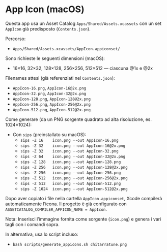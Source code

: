 # App Icon (macOS)

Questa app usa un Asset Catalog `Apps/Shared/Assets.xcassets` con un set `AppIcon` già predisposto (`Contents.json`).

Percorso:
- `Apps/Shared/Assets.xcassets/AppIcon.appiconset/`

Sono richieste le seguenti dimensioni (macOS):
- 16×16, 32×32, 128×128, 256×256, 512×512 — ciascuna @1x e @2x

Filenames attesi (già referenziati nel `Contents.json`):
- `AppIcon-16.png`, `AppIcon-16@2x.png`
- `AppIcon-32.png`, `AppIcon-32@2x.png`
- `AppIcon-128.png`, `AppIcon-128@2x.png`
- `AppIcon-256.png`, `AppIcon-256@2x.png`
- `AppIcon-512.png`, `AppIcon-512@2x.png`

Come generare (da un PNG sorgente quadrato ad alta risoluzione, es. 1024×1024):
- Con `sips` (preinstallato su macOS):
  - `sips -Z 16    icon.png --out AppIcon-16.png`
  - `sips -Z 32    icon.png --out AppIcon-16@2x.png`
  - `sips -Z 32    icon.png --out AppIcon-32.png`
  - `sips -Z 64    icon.png --out AppIcon-32@2x.png`
  - `sips -Z 128   icon.png --out AppIcon-128.png`
  - `sips -Z 256   icon.png --out AppIcon-128@2x.png`
  - `sips -Z 256   icon.png --out AppIcon-256.png`
  - `sips -Z 512   icon.png --out AppIcon-256@2x.png`
  - `sips -Z 512   icon.png --out AppIcon-512.png`
  - `sips -Z 1024  icon.png --out AppIcon-512@2x.png`

Dopo aver copiato i file nella cartella `AppIcon.appiconset`, Xcode compilerà automaticamente l’icona. Il progetto è già configurato con `ASSETCATALOG_COMPILER_APPICON_NAME = AppIcon`.

Nota: Inserisci l’immagine fornita come sorgente (`icon.png`) e genera i vari tagli con i comandi sopra.

In alternativa, usa lo script incluso:
- `bash scripts/generate_appicons.sh chitarratune.png`
